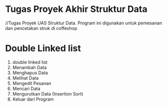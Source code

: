 # Tugas Proyek Akhir Struktur Data
//Tugas Proyek UAS Struktur Data. Program ini digunakan untuk pemesanan dan pencetakan struk di coffeshop

# Double Linked list
1. double linked list
2. Menambah Data
3. Menghapus Data
4. Melihat Data
5. Mengedit Pesanan
6. Mencari Data
7. Mengurutkan Data (Insertion Sort)
8. Keluar dari Program